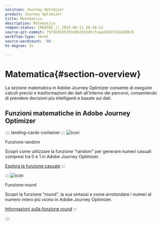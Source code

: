 ```yaml
---
solution: Journey Optimizer
product: Journey Optimizer
title: Matematica
description: Matematica
redpen-status: CREATED_||_2025-08-11_20-16-12
source-git-commit: 79fdb9535703e961922dfcfaaad1b6731d2d88c0
workflow-type: tm+mt
source-wordcount: '86'
ht-degree: 3%

---
```



# Matematica{#section-overview}

La sezione matematica in Adobe Journey Optimizer consente di eseguire calcoli precisi e trasformazioni dei dati all’interno dei percorsi, consentendo di prendere decisioni più intelligenti e basate sui dati.

## Funzioni matematiche in Adobe Journey Optimizer

:::: landing-cards-container
:::
![icon](https://cdn.experienceleague.adobe.com/icons/code-branch.svg?lang=it)

Funzione random

Scopri come utilizzare la funzione &quot;random&quot; per generare numeri casuali compresi tra 0 e 1 in Adobe Journey Optimizer.

[Esplora la funzione casuale](../using/building-journeys/functions/functionrandom.md)
:::

:::
![icon](https://cdn.experienceleague.adobe.com/icons/code-branch.svg?lang=it)

Funzione round

Scopri la funzione &quot;round&quot;, la sua sintassi e come arrotondare i numeri al numero intero più vicino in Adobe Journey Optimizer.

[Informazioni sulla funzione round](../using/building-journeys/functions/functionround.md)
:::

::::
